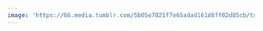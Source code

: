 ```yaml
---
image: 'https://66.media.tumblr.com/5b05e7821f7e65adad161d8ff02d85cb/tumblr_nbqelflRYw1tbdx3so1_1280.jpg'
---
```

